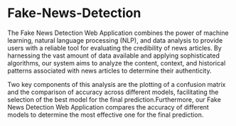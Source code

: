 # Fake-News-Detection

The Fake News Detection Web Application combines the power of machine learning, natural
language processing (NLP), and data analysis to provide users with a reliable tool for
evaluating the credibility of news articles. By harnessing the vast amount of data available
and applying sophisticated algorithms, our system aims to analyze the content, context, and
historical patterns associated with news articles to determine their authenticity.

Two key components of this
analysis are the plotting of a confusion matrix and the comparison of accuracy across
different models, facilitating the selection of the best model for the final prediction.Furthermore, our Fake News Detection Web Application compares the accuracy of different
models to determine the most effective one for the final prediction. 
